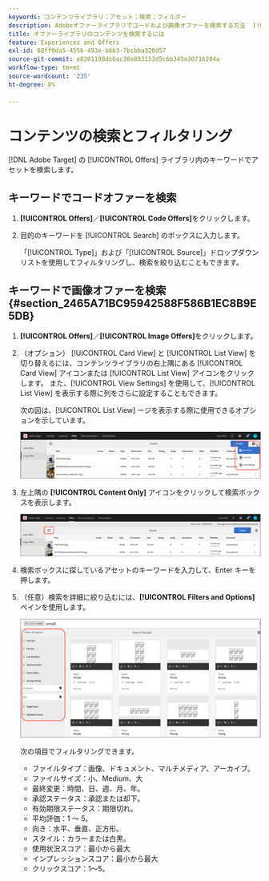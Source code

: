 ```yaml
---
keywords: コンテンツライブラリ；アセット；検索；フィルター
description: Adobeオファーライブラリでコードおよび画像オファーを検索する方法  [!DNL Target]  説明します。
title: オファーライブラリのコンテンツを検索するには
feature: Experiences and Offers
exl-id: 68ff0da5-4556-493e-b6b3-7bcbba320d57
source-git-commit: e8201198dc6ac36e803153d5c6b345a30716204a
workflow-type: tm+mt
source-wordcount: '235'
ht-degree: 8%

---
```


# コンテンツの検索とフィルタリング

[!DNL Adobe Target] の [!UICONTROL Offers] ライブラリ内のキーワードでアセットを検索します。

## キーワードでコードオファーを検索

1. **[!UICONTROL Offers]**／**[!UICONTROL Code Offers]**&#x200B;をクリックします。
1. 目的のキーワードを [!UICONTROL Search] のボックスに入力します。

   「[!UICONTROL Type]」および「[!UICONTROL Source]」ドロップダウンリストを使用してフィルタリングし、検索を絞り込むこともできます。

## キーワードで画像オファーを検索 {#section_2465A71BC95942588F586B1EC8B9E5DB}

1. **[!UICONTROL Offers]**／**[!UICONTROL Image Offers]**&#x200B;をクリックします。

1. （オプション） [!UICONTROL Card View] と [!UICONTROL List View] を切り替えるには、コンテンツライブラリの右上隅にある [!UICONTROL Card View] アイコンまたは [!UICONTROL List View] アイコンをクリックします。 また、[!UICONTROL View Settings] を使用して、[!UICONTROL List View] を表示する際に列をさらに設定することもできます。

   次の図は、[!UICONTROL List View] ージを表示する際に使用できるオプションを示しています。

   ![ リスト表示オプション ](/help/main/c-experiences/c-manage-content/assets/view-settings-options.png)

1. 左上隅の **[!UICONTROL Content Only]** アイコンをクリックして検索ボックスを表示します。

   ![ コンテンツのみオプション ](/help/main/c-experiences/c-manage-content/assets/content-only.png)

1. 検索ボックスに探しているアセットのキーワードを入力して、Enter キーを押します。

1. （任意）検索を詳細に絞り込むには、**[!UICONTROL Filters and Options]** ペインを使用します。

   ![ フィルターとオプション ペイン ](/help/main/c-experiences/c-manage-content/assets/filter-and-options.png)

   次の項目でフィルタリングできます。

   * ファイルタイプ：画像、ドキュメント、マルチメディア、アーカイブ。
   * ファイルサイズ：小、Medium、大
   * 最終変更：時間、日、週、月、年。
   * 承認ステータス：承認または却下。
   * 有効期限ステータス：期限切れ。
   * 平均評価：1 ～ 5。
   * 向き：水平、垂直、正方形。
   * スタイル：カラーまたは白黒。
   * 使用状況スコア：最小から最大
   * インプレッションスコア：最小から最大
   * クリックスコア：1～5。
